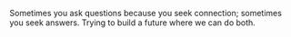 Sometimes you ask questions because you seek connection; sometimes you seek answers. Trying to build a future where we can do both. 

